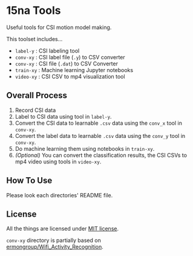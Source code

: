# 15na Tools

Useful tools for CSI motion model making.

This toolset includes...

- `label-y` : CSI labeling tool
- `conv-xy` : CSI label file (`.y`) to CSV converter
- `conv-xy` : CSI file (`.dat`) to CSV Converter
- `train-xy` : Machine learning Jupyter notebooks
- `video-xy` : CSI CSV to mp4 visualization tool

## Overall Process

1. Record CSI data
2. Label to CSI data using tool in `label-y`.
3. Convert the CSI data to learnable `.csv` data using the `conv_x` tool in `conv-xy`.
4. Convert the label data to learnable `.csv` data using the `conv_y` tool in `conv-xy`.
5. Do machine learning them using notebooks in `train-xy`.
6. *(Optional)* You can convert the classification results, the CSI CSVs to mp4 video using tools in `video-xy`.

## How To Use
Please look each directories' README file.

## License

All the things are licensed under [MIT license](./LICENSE.md).

`conv-xy` directory is partially based on [ermongroup/Wifi_Activity_Recognition](https://github.com/ermongroup/Wifi_Activity_Recognition).
